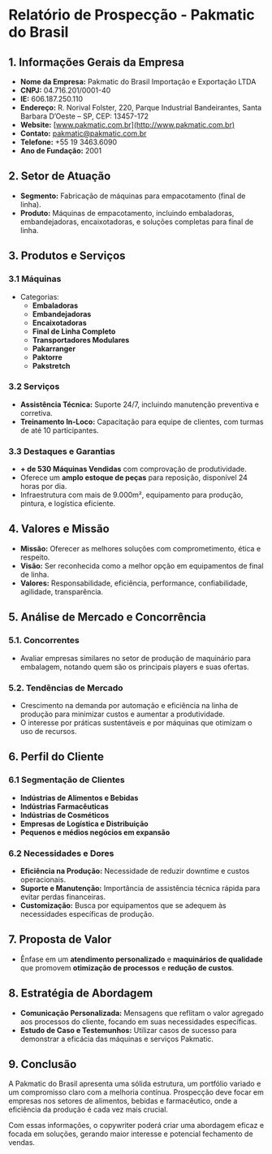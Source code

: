 # Relatório de Prospecção - Pakmatic do Brasil

## 1. Informações Gerais da Empresa
- **Nome da Empresa:** Pakmatic do Brasil Importação e Exportação LTDA
- **CNPJ:** 04.716.201/0001-40 
- **IE:** 606.187.250.110
- **Endereço:** R. Norival Folster, 220, Parque Industrial Bandeirantes, Santa Barbara D’Oeste – SP, CEP: 13457-172
- **Website:** [www.pakmatic.com.br](http://www.pakmatic.com.br)
- **Contato:** pakmatic@pakmatic.com.br
- **Telefone:** +55 19 3463.6090
- **Ano de Fundação:** 2001

## 2. Setor de Atuação
- **Segmento:** Fabricação de máquinas para empacotamento (final de linha).
- **Produto:** Máquinas de empacotamento, incluindo embaladoras, embandejadoras, encaixotadoras, e soluções completas para final de linha.

## 3. Produtos e Serviços
### 3.1 Máquinas
- Categorias:
  - **Embaladoras**
  - **Embandejadoras**
  - **Encaixotadoras**
  - **Final de Linha Completo**
  - **Transportadores Modulares** 
  - **Pakarranger**
  - **Paktorre**
  - **Pakstretch**

### 3.2 Serviços
- **Assistência Técnica:** Suporte 24/7, incluindo manutenção preventiva e corretiva.
- **Treinamento In-Loco:** Capacitação para equipe de clientes, com turmas de até 10 participantes.

### 3.3 Destaques e Garantias
- **+ de 530 Máquinas Vendidas** com comprovação de produtividade.
- Oferece um **amplo estoque de peças** para reposição, disponível 24 horas por dia.
- Infraestrutura com mais de 9.000m², equipamento para produção, pintura, e logística eficiente.

## 4. Valores e Missão
- **Missão:** Oferecer as melhores soluções com comprometimento, ética e respeito.
- **Visão:** Ser reconhecida como a melhor opção em equipamentos de final de linha.
- **Valores:** Responsabilidade, eficiência, performance, confiabilidade, agilidade, transparência.

## 5. Análise de Mercado e Concorrência
### 5.1. Concorrentes
- Avaliar empresas similares no setor de produção de maquinário para embalagem, notando quem são os principais players e suas ofertas.

### 5.2. Tendências de Mercado
- Crescimento na demanda por automação e eficiência na linha de produção para minimizar custos e aumentar a produtividade.
- O interesse por práticas sustentáveis e por máquinas que otimizam o uso de recursos.

## 6. Perfil do Cliente
### 6.1 Segmentação de Clientes
- **Indústrias de Alimentos e Bebidas**
- **Indústrias Farmacêuticas**
- **Indústrias de Cosméticos**
- **Empresas de Logística e Distribuição**
- **Pequenos e médios negócios em expansão**

### 6.2 Necessidades e Dores
- **Eficiência na Produção:** Necessidade de reduzir downtime e custos operacionais.
- **Suporte e Manutenção:** Importância de assistência técnica rápida para evitar perdas financeiras.
- **Customização:** Busca por equipamentos que se adequem às necessidades específicas de produção.

## 7. Proposta de Valor
- Ênfase em um **atendimento personalizado** e **maquinários de qualidade** que promovem **otimização de processos** e **redução de custos**.

## 8. Estratégia de Abordagem
- **Comunicação Personalizada:** Mensagens que reflitam o valor agregado aos processos do cliente, focando em suas necessidades específicas.
- **Estudo de Caso e Testemunhos:** Utilizar casos de sucesso para demonstrar a eficácia das máquinas e serviços Pakmatic.

## 9. Conclusão
A Pakmatic do Brasil apresenta uma sólida estrutura, um portfólio variado e um compromisso claro com a melhoria contínua. Prospecção deve focar em empresas nos setores de alimentos, bebidas e farmacêutico, onde a eficiência da produção é cada vez mais crucial. 

Com essas informações, o copywriter poderá criar uma abordagem eficaz e focada em soluções, gerando maior interesse e potencial fechamento de vendas.